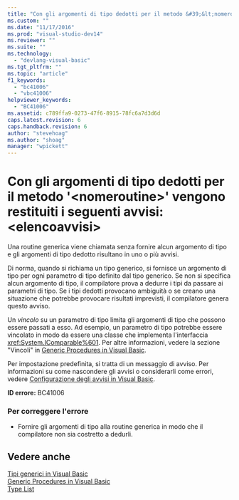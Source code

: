 ```yaml
---
title: "Con gli argomenti di tipo dedotti per il metodo &#39;&lt;nomeroutine&gt;&#39; vengono restituiti i seguenti avvisi: &lt;elencoavvisi&gt; | Microsoft Docs"
ms.custom: ""
ms.date: "11/17/2016"
ms.prod: "visual-studio-dev14"
ms.reviewer: ""
ms.suite: ""
ms.technology: 
  - "devlang-visual-basic"
ms.tgt_pltfrm: ""
ms.topic: "article"
f1_keywords: 
  - "bc41006"
  - "vbc41006"
helpviewer_keywords: 
  - "BC41006"
ms.assetid: c789ffa9-0273-47f6-8915-78fc6a7d3d6d
caps.latest.revision: 6
caps.handback.revision: 6
author: "stevehoag"
ms.author: "shoag"
manager: "wpickett"
---
```

# Con gli argomenti di tipo dedotti per il metodo &#39;&lt;nomeroutine&gt;&#39; vengono restituiti i seguenti avvisi: &lt;elencoavvisi&gt;
Una routine generica viene chiamata senza fornire alcun argomento di tipo e gli argomenti di tipo dedotto risultano in uno o più avvisi.  
  
 Di norma, quando si richiama un tipo generico, si fornisce un argomento di tipo per ogni parametro di tipo definito dal tipo generico. Se non si specifica alcun argomento di tipo, il compilatore prova a dedurre i tipi da passare ai parametri di tipo. Se i tipi dedotti provocano ambiguità o se creano una situazione che potrebbe provocare risultati imprevisti, il compilatore genera questo avviso.  
  
 Un *vincolo* su un parametro di tipo limita gli argomenti di tipo che possono essere passati a esso. Ad esempio, un parametro di tipo potrebbe essere vincolato in modo da essere una classe che implementa l'interfaccia <xref:System.IComparable%601>. Per altre informazioni, vedere la sezione "Vincoli" in [Generic Procedures in Visual Basic](/dotnet/visual-basic/programming-guide/language-features/data-types/generic-procedures).  
  
 Per impostazione predefinita, si tratta di un messaggio di avviso. Per informazioni su come nascondere gli avvisi o considerarli come errori, vedere [Configurazione degli avvisi in Visual Basic](../ide/configuring-warnings-in-visual-basic.md).  
  
 **ID errore:** BC41006  
  
### Per correggere l'errore  
  
-   Fornire gli argomenti di tipo alla routine generica in modo che il compilatore non sia costretto a dedurli.  
  
## Vedere anche  
 [Tipi generici in Visual Basic](/dotnet/visual-basic/programming-guide/language-features/data-types/generic-types)   
 [Generic Procedures in Visual Basic](/dotnet/visual-basic/programming-guide/language-features/data-types/generic-procedures)   
 [Type List](/dotnet/visual-basic/language-reference/statements/type-list)